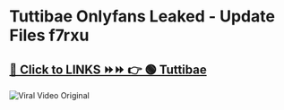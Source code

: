 
 # Tuttibae Onlyfans Leaked - Update Files f7rxu

## <h2><a href="https://clipsfans.com/Tuttibae&ref=git">🔗 Click to LINKS ⏩⏩ 👉 🟢 Tuttibae </a></h2>

<a href="https://clipsfans.com/Tuttibae&ref=git" rel="nofollow" data-target="animated-image.originalLink"><img src="https://i.ibb.co.com/xMMVF88/686577567.gif" alt="Viral Video Original" style="max-width: 100%; display: inline-block;" data-target="animated-image.originalImage"></a>

